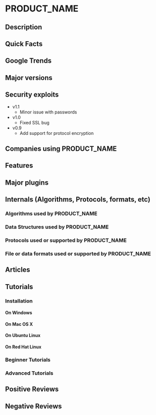 # PRODUCT_NAME


## Description


## Quick Facts


## Google Trends


## Major versions


## Security exploits

* v1.1
  - Minor issue with passwords
* v1.0 
  - Fixed SSL bug 
* v0.9
  - Add support for protocol encryption

## Companies using PRODUCT_NAME


## Features

## Major plugins

## Internals (Algorithms, Protocols, formats, etc)

### Algorithms used by PRODUCT_NAME

### Data Structures used by PRODUCT_NAME

### Protocols used or supported by PRODUCT_NAME

### File or data formats used or supported by PRODUCT_NAME


## Articles


## Tutorials

### Installation


#### On Windows


#### On Mac OS X


#### On Ubuntu Linux


#### On Red Hat Linux


### Beginner Tutorials


### Advanced Tutorials


## Positive Reviews


## Negative Reviews

